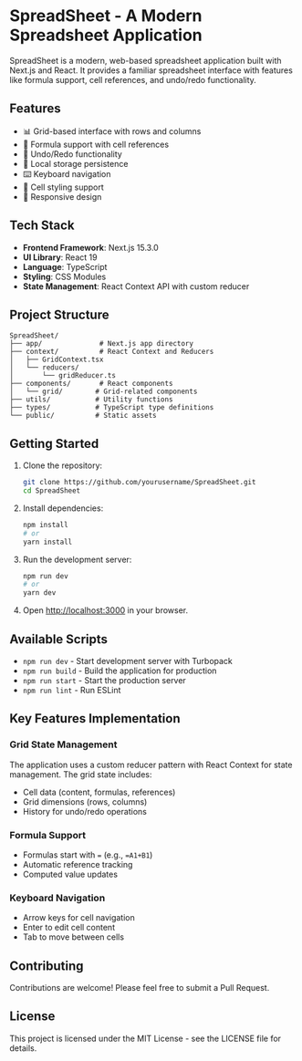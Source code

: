 # SpreadSheet - A Modern Spreadsheet Application

SpreadSheet is a modern, web-based spreadsheet application built with Next.js and React. It provides a familiar spreadsheet interface with features like formula support, cell references, and undo/redo functionality.

## Features

- 📊 Grid-based interface with rows and columns
- 🔢 Formula support with cell references
- 🔄 Undo/Redo functionality
- 💾 Local storage persistence
- ⌨️ Keyboard navigation
- 🎨 Cell styling support
- 📱 Responsive design

## Tech Stack

- **Frontend Framework**: Next.js 15.3.0
- **UI Library**: React 19
- **Language**: TypeScript
- **Styling**: CSS Modules
- **State Management**: React Context API with custom reducer

## Project Structure

```
SpreadSheet/
├── app/              # Next.js app directory
├── context/          # React Context and Reducers
│   ├── GridContext.tsx
│   └── reducers/
│       └── gridReducer.ts
├── components/       # React components
│   └── grid/        # Grid-related components
├── utils/           # Utility functions
├── types/           # TypeScript type definitions
└── public/          # Static assets
```

## Getting Started

1. Clone the repository:

   ```bash
   git clone https://github.com/yourusername/SpreadSheet.git
   cd SpreadSheet
   ```

2. Install dependencies:

   ```bash
   npm install
   # or
   yarn install
   ```

3. Run the development server:

   ```bash
   npm run dev
   # or
   yarn dev
   ```

4. Open [http://localhost:3000](http://localhost:3000) in your browser.

## Available Scripts

- `npm run dev` - Start development server with Turbopack
- `npm run build` - Build the application for production
- `npm run start` - Start the production server
- `npm run lint` - Run ESLint

## Key Features Implementation

### Grid State Management

The application uses a custom reducer pattern with React Context for state management. The grid state includes:

- Cell data (content, formulas, references)
- Grid dimensions (rows, columns)
- History for undo/redo operations

### Formula Support

- Formulas start with `=` (e.g., `=A1+B1`)
- Automatic reference tracking
- Computed value updates

### Keyboard Navigation

- Arrow keys for cell navigation
- Enter to edit cell content
- Tab to move between cells

## Contributing

Contributions are welcome! Please feel free to submit a Pull Request.

## License

This project is licensed under the MIT License - see the LICENSE file for details.
